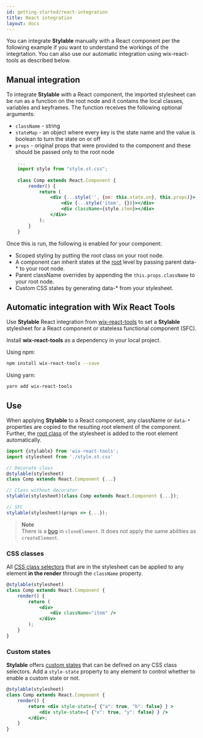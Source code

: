 ```yaml
---
id: getting-started/react-integration
title: React integration
layout: docs
---
```


You can integrate **Stylable** manually with a React component per the following example if you want to understand the workings of the integrtation. You can also use our automatic integration using wix-react-tools as described below.

## Manual integration 

To integrate **Stylable** with a React component, the imported stylesheet can be run as a function on the root node and it contains the local classes, variables and keyframes. The function receives the following optional arguments:

* `className` - string
* `stateMap` - an object where every key is the state name and the value is boolean to turn the state on or off
* `props` - original props that were provided to the component and these should be passed only to the root node

```jsx
    ...  
    import style from "style.st.css";
    
    class Comp extends React.Component {
        render() {
            return (
                <div {...style('', {on: this.state.on}, this.props)}>                    
                    <div {...style('item', {})}></div>
                    <div className={style.item}></div>
                </div>
            );
        }
    }
```
Once this is run, the following is enabled for your component:
* Scoped styling by putting the root class on your root node. 
* A component can inherit states at the [root](references/root) level by passing parent data-* to your root node.
* Parent className overrides by appending the `this.props.className` to your root node.
* Custom CSS states by generating data-* from your stylesheet.
 
## Automatic integration with Wix React Tools

Use **Stylable** React integration from [wix-react-tools](https://github.com/wix/wix-react-tools) to set a **Stylable** stylesheet for a React component or stateless functional component (SFC).


Install **wix-react-tools** as a dependency in your local project.

Using npm:
```bash
npm install wix-react-tools --save
```

Using yarn:
```bash
yarn add wix-react-tools
```

## Use

When applying **Stylable** to a React component, any className or `data-*` properties are copied to the resulting root element of the component. Further, the [root class](../references/root.md) of the stylesheet is added to the root element automatically.

```jsx 
import {stylable} from 'wix-react-tools';
import stylesheet from './style.st.css'

// Decorate class
@stylable(stylesheet)
class Comp extends React.Component {...}

// Class without decorator
stylable(stylesheet)(class Comp extends React.Component {...});

// SFC
stylable(stylesheet)(props => {...});
```

> **Note**  
> There is a [bug](https://github.com/wix/wix-react-tools/issues/107) in `cloneElement`. It does not apply the same abilities as `createElement`.

### CSS classes

All [CSS class selectors](../references/class-selectors.md) that are in the stylesheet can be applied to any element **in the render** through the `className` property.

```jsx 
@stylable(stylesheet)
class Comp extends React.Component {
    render() {
        return (
            <div>
                <div className="item" />
            </div>
        );
    }
}
```

### Custom states

**Stylable** offers [custom states](../references/pseudo-classes.md) that can be defined on any CSS class selectors. Add a `style-state` property to any element to control whether to enable a custom state or not.  

```jsx 
@stylable(stylesheet)
class Comp extends React.Component {
    render() {
        return <div style-state={ {"a": true, "b": false} } >
            <div style-state={ {"x": true, "y": false} } />
        </div>;
    }
}
```
